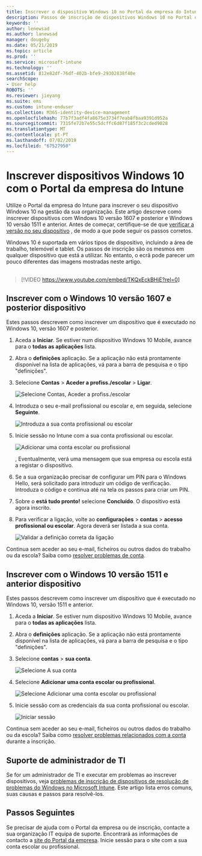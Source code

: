 ```yaml
---
title: Inscrever o dispositivo Windows 10 no Portal da empresa do Intune | Documentos da Microsoft
description: Passos de inscrição de dispositivos Windows 10 no Portal da empresa do Intune
keywords: ''
author: lenewsad
ms.author: lanewsad
manager: dougeby
ms.date: 05/21/2019
ms.topic: article
ms.prod: ''
ms.service: microsoft-intune
ms.technology: ''
ms.assetid: 812e82df-76df-402b-bfe9-29302838f40e
searchScope:
- User help
ROBOTS: ''
ms.reviewer: jieyang
ms.suite: ems
ms.custom: intune-enduser
ms.collection: M365-identity-device-management
ms.openlocfilehash: 77b7f3adf4fa8675e3734f7eab8fbaa9391d952a
ms.sourcegitcommit: 7315fe72b7e55c5dcffc6d87f185f3c2cded9028
ms.translationtype: MT
ms.contentlocale: pt-PT
ms.lasthandoff: 07/02/2019
ms.locfileid: "67527950"
---
```

# <a name="enroll-windows-10-devices-with-intune-company-portal"></a>Inscrever dispositivos Windows 10 com o Portal da empresa do Intune

Utilize o Portal da empresa do Intune para inscrever o seu dispositivo Windows 10 na gestão da sua organização. Este artigo descreve como inscrever dispositivos com Windows 10 versão 1607 e posterior e Windows 10 versão 1511 e anterior. Antes de começar, certifique-se de que [verificar a versão no seu dispositivo](windows-enrollment-company-portal.md#find-windows-10-version-number) , de modo a que pode seguir os passos corretos.  

Windows 10 é suportada em vários tipos de dispositivo, incluindo a área de trabalho, telemóvel e tablet. Os passos de inscrição são os mesmos em qualquer dispositivo que está a utilizar. No entanto, o ecrã pode parecer um pouco diferentes das imagens mostradas neste artigo.  
</br>
> [!VIDEO https://www.youtube.com/embed/TKQxEckBHiE?rel=0]

## <a name="enroll-windows-10-version-1607-and-later-device"></a>Inscrever com o Windows 10 versão 1607 e posterior dispositivo 
Estes passos descrevem como inscrever um dispositivo que é executado no Windows 10, versão 1607 e posterior.  

1. Aceda a **Iniciar**. Se estiver num dispositivo Windows 10 Mobile, avance para o **todas as aplicações** lista.

2. Abra o **definições** aplicação. Se a aplicação não está prontamente disponível na lista de aplicações, vá para a barra de pesquisa e o tipo "definições".

3. Selecione **Contas** > **Aceder a profiss./escolar** > **Ligar**.  


    ![Selecione Contas, Aceder a profiss./escolar](./media/w10-enroll-rs1-connect-to-work-or-school.png)  

4. Introduza o seu e-mail profissional ou escolar e, em seguida, selecione **Seguinte**.  


   ![Introduza a sua conta profissional ou escolar](./media/w10-enroll-rs1-set-up-work-or-school-account.png)  

5. Inicie sessão no Intune com a sua conta profissional ou escolar.  


    ![Adicionar uma conta escolar ou profissional](./media/w10-enroll-rs1-enter-your-credentials.png)  

    , Eventualmente, verá uma mensagem que sua empresa ou escola está a registar o dispositivo.

6. Se a sua organização precisar de configurar um PIN para o Windows Hello, será solicitado para introduzir um código de verificação. Introduza o código e continua até na tela os passos para criar um PIN.  

7. Sobre o **está tudo pronto!** selecione **Concluído**. O dispositivo está agora inscrito.  

8. Para verificar a ligação, volte ao **configurações** > **contas** > **acesso profissional ou escolar**.  Agora deverá ser listada a sua conta.  


    ![Validar a definição correta da ligação](./media/w10-enroll-rs1-validate-successful-enrollment.png)  

Continua sem aceder ao seu e-mail, ficheiros ou outros dados do trabalho ou da escola? Saiba como [resolver problemas de conta](troubleshoot-your-windows-10-device-windows.md#troubleshooting-steps-to-follow-if-you-see-access-work-or-school).  

## <a name="enroll-windows-10-version-1511-and-earlier-device"></a>Inscrever com o Windows 10 versão 1511 e anterior dispositivo  
Estes passos descrevem como inscrever um dispositivo que é executado no Windows 10, versão 1511 e anterior.  

1. Aceda a **Iniciar**. Se estiver num dispositivo Windows 10 Mobile, avance para o **todas as aplicações** lista.

2. Abra o **definições** aplicação. Se a aplicação não está prontamente disponível na lista de aplicações, vá para a barra de pesquisa e o tipo "definições".

3. Selecione **contas** > **sua conta**.  


    ![Selecione A sua conta](./media/W10-enroll-2-accounts-your-account.png)  

5. Selecione **Adicionar uma conta escolar ou profissional**.  


    ![Selecione Adicionar uma conta escolar ou profissional](./media/w10-enroll-3-add-work-school-acct.png)  

6. Inicie sessão com as credenciais da sua conta profissional ou escolar.  


    ![Iniciar sessão](./media/W10-enroll-4-sign-in.png)  

Continua sem aceder ao seu e-mail, ficheiros ou outros dados do trabalho ou da escola? Saiba como [resolver problemas relacionados com a conta](troubleshoot-your-windows-10-device-windows.md#troubleshooting-steps-to-follow-if-you-see-your-account) durante a inscrição.  

## <a name="it-administrator-support"></a>Suporte de administrador de TI   

Se for um administrador de TI e executar em problemas ao inscrever dispositivos, veja [problemas de inscrição de dispositivos de resolução de problemas do Windows no Microsoft Intune](https://support.microsoft.com/help/4469913). Este artigo lista erros comuns, suas causas e passos para resolvê-los. 

## <a name="next-steps"></a>Passos Seguintes  
Se precisar de ajuda com o Portal da empresa ou de inscrição, contacte a sua organização IT equipa de suporte. Encontrará as informações de contacto a [site do Portal da empresa](https://go.microsoft.com/fwlink/?linkid=2010980). Inicie sessão para o site com a sua conta escolar ou profissional.  

 

